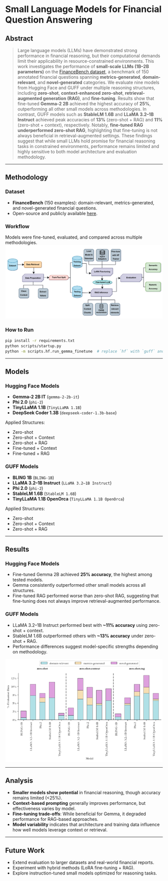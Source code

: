 # Small Language Models for Financial Question Answering

## Abstract

> Large language models (LLMs) have demonstrated strong performance in financial reasoning, but their computational demands limit their applicability in resource-constrained environments. This work investigates the performance of **small-scale LLMs (1B–2B parameters)** on the [FinanceBench dataset](https://huggingface.co/datasets/PatronusAI/financebench), a benchmark of 150 annotated financial questions spanning **metrics-generated**, **domain-relevant**, and **novel-generated** categories. We evaluate nine models from Hugging Face and GUFF under multiple reasoning structures, including **zero-shot**, **context-enhanced zero-shot**, **retrieval-augmented generation (RAG)**, and **fine-tuning**. Results show that fine-tuned **Gemma-2 2B** achieved the highest accuracy of **25%**, outperforming all other small models across methodologies. In contrast, GUFF models such as **StableLM 1.6B** and **LLaMA 3.2–1B Instruct** achieved peak accuracies of **13%** (zero-shot + RAG) and **11%** (zero-shot + context), respectively. Notably, **fine-tuned RAG underperformed zero-shot RAG**, highlighting that fine-tuning is not always beneficial in retrieval-augmented settings. These findings suggest that while small LLMs hold promise for financial reasoning tasks in constrained environments, performance remains limited and highly sensitive to both model architecture and evaluation methodology.

---

## Methodology

### Dataset

* **FinanceBench** (150 examples): domain-relevant, metrics-generated, and novel-generated financial questions.
* Open-source and publicly available [here](https://huggingface.co/datasets/PatronusAI/financebench).

### Workflow

Models were fine-tuned, evaluated, and compared across multiple methodologies.
![Pipeline Workflow](https://github.com/aisha1021/llms-financebench/blob/d7b71ba2ed2f26e0b6caf1e2888bae8e572c2b28/llms-pipeline-diagram.png)

### How to Run

```bash
pip install -r requirements.txt
python scripts/startup.py
python -m scripts.hf.run_gemma_finetune  # replace `hf` with `guff` and code file of interest
```

---

## Models

### Hugging Face Models

* **Gemma-2 2B IT** (`gemma-2-2b-it`)
* **Phi 2.0** (`phi-2`)
* **TinyLLaMA 1.1B** (`TinyLLaMA 1.1B`)
* **DeepSeek Coder 1.3B** (`deepseek-coder-1.3b-base`)

Applied Structures:

* Zero-shot
* Zero-shot + Context
* Zero-shot + RAG
* Fine-tuned + Context
* Fine-tuned + RAG

### GUFF Models

* **BLING 1B** (`BLING-1B`)
* **LLaMA 3.2–1B Instruct** (`LLaMA 3.2–1B Instruct`)
* **Phi 2.0** (`phi-2`)
* **StableLM 1.6B** (`StableLM 1.6B`)
* **TinyLLaMA 1.1B OpenOrca** (`TinyLLaMA 1.1B OpenOrca`)

Applied Structures:

* Zero-shot
* Zero-shot + Context
* Zero-shot + RAG

---

## Results

### Hugging Face Models

* Fine-tuned Gemma 2B achieved **25% accuracy**, the highest among tested models.
* Gemma consistently outperformed other small models across all structures.
* Fine-tuned RAG performed worse than zero-shot RAG, suggesting that fine-tuning does not always improve retrieval-augmented performance.



### GUFF Models

* LLaMA 3.2–1B Instruct performed best with **\~11% accuracy** using zero-shot + context.
* StableLM 1.6B outperformed others with **\~13% accuracy** under zero-shot + RAG.
* Performance differences suggest model-specific strengths depending on methodology.

![GUFF Results](https://github.com/aisha1021/llms-financebench/blob/195ac22e58ba8bb32ef16981e3d66397a1b58fb9/guff_model_results.png)

---

## Analysis

* **Smaller models show potential** in financial reasoning, though accuracy remains limited (<25%).
* **Context-based prompting** generally improves performance, but effectiveness varies by model.
* **Fine-tuning trade-offs**: While beneficial for Gemma, it degraded performance for RAG-based approaches.
* **Model variability** indicates that architecture and training data influence how well models leverage context or retrieval.

---

## Future Work

* Extend evaluation to larger datasets and real-world financial reports.
* Experiment with hybrid methods (LoRA fine-tuning + RAG).
* Explore instruction-tuned small models optimized for reasoning tasks.
